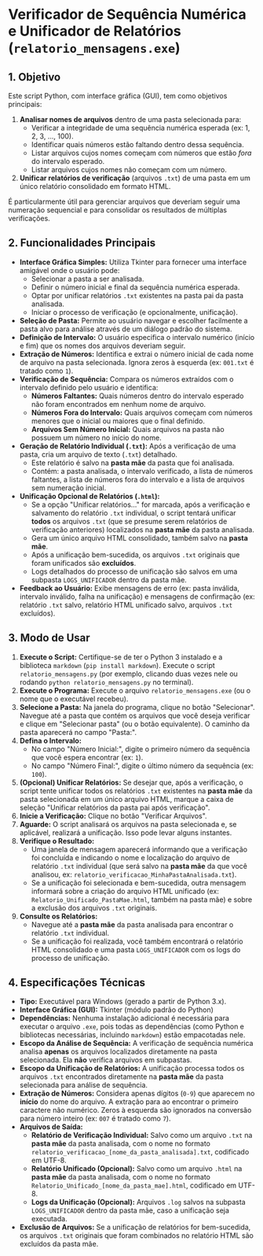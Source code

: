# Verificador de Sequência Numérica e Unificador de Relatórios (`relatorio_mensagens.exe`)

## 1. Objetivo

Este script Python, com interface gráfica (GUI), tem como objetivos principais:

1.  **Analisar nomes de arquivos** dentro de uma pasta selecionada para:
    *   Verificar a integridade de uma sequência numérica esperada (ex: 1, 2, 3, ..., 100).
    *   Identificar quais números estão faltando dentro dessa sequência.
    *   Listar arquivos cujos nomes começam com números que estão *fora* do intervalo esperado.
    *   Listar arquivos cujos nomes não começam com um número.
2.  **Unificar relatórios de verificação** (arquivos `.txt`) de uma pasta em um único relatório consolidado em formato HTML.

É particularmente útil para gerenciar arquivos que deveriam seguir uma numeração sequencial e para consolidar os resultados de múltiplas verificações.

## 2. Funcionalidades Principais

*   **Interface Gráfica Simples:** Utiliza Tkinter para fornecer uma interface amigável onde o usuário pode:
    *   Selecionar a pasta a ser analisada.
    *   Definir o número inicial e final da sequência numérica esperada.
    *   Optar por unificar relatórios `.txt` existentes na pasta pai da pasta analisada.
    *   Iniciar o processo de verificação (e opcionalmente, unificação).
*   **Seleção de Pasta:** Permite ao usuário navegar e escolher facilmente a pasta alvo para análise através de um diálogo padrão do sistema.
*   **Definição de Intervalo:** O usuário especifica o intervalo numérico (início e fim) que os nomes dos arquivos deveriam seguir.
*   **Extração de Números:** Identifica e extrai o número inicial de cada nome de arquivo na pasta selecionada. Ignora zeros à esquerda (ex: `001.txt` é tratado como `1`).
*   **Verificação de Sequência:** Compara os números extraídos com o intervalo definido pelo usuário e identifica:
    *   **Números Faltantes:** Quais números dentro do intervalo esperado não foram encontrados em nenhum nome de arquivo.
    *   **Números Fora do Intervalo:** Quais arquivos começam com números menores que o inicial ou maiores que o final definido.
    *   **Arquivos Sem Número Inicial:** Quais arquivos na pasta não possuem um número no início do nome.
*   **Geração de Relatório Individual (`.txt`):** Após a verificação de uma pasta, cria um arquivo de texto (`.txt`) detalhado.
    *   Este relatório é salvo na **pasta mãe** da pasta que foi analisada.
    *   Contém: a pasta analisada, o intervalo verificado, a lista de números faltantes, a lista de números fora do intervalo e a lista de arquivos sem numeração inicial.
*   **Unificação Opcional de Relatórios (`.html`):**
    *   Se a opção "Unificar relatórios..." for marcada, após a verificação e salvamento do relatório `.txt` individual, o script tentará unificar **todos** os arquivos `.txt` (que se presume serem relatórios de verificação anteriores) localizados na **pasta mãe** da pasta analisada.
    *   Gera um único arquivo HTML consolidado, também salvo na **pasta mãe**.
    *   Após a unificação bem-sucedida, os arquivos `.txt` originais que foram unificados são **excluídos**.
    *   Logs detalhados do processo de unificação são salvos em uma subpasta `LOGS_UNIFICADOR` dentro da pasta mãe.
*   **Feedback ao Usuário:** Exibe mensagens de erro (ex: pasta inválida, intervalo inválido, falha na unificação) e mensagens de confirmação (ex: relatório `.txt` salvo, relatório HTML unificado salvo, arquivos `.txt` excluídos).

## 3. Modo de Usar

1.  **Execute o Script:** Certifique-se de ter o Python 3 instalado e a biblioteca `markdown` (`pip install markdown`). Execute o script `relatorio_mensagens.py` (por exemplo, clicando duas vezes nele ou rodando `python relatorio_mensagens.py` no terminal).
1.  **Execute o Programa:** Execute o arquivo `relatorio_mensagens.exe` (ou o nome que o executável recebeu).
2.  **Selecione a Pasta:** Na janela do programa, clique no botão "Selecionar". Navegue até a pasta que contém os arquivos que você deseja verificar e clique em "Selecionar pasta" (ou o botão equivalente). O caminho da pasta aparecerá no campo "Pasta:".
3.  **Defina o Intervalo:**
    *   No campo "Número Inicial:", digite o primeiro número da sequência que você espera encontrar (ex: `1`).
    *   No campo "Número Final:", digite o último número da sequência (ex: `100`).
4.  **(Opcional) Unificar Relatórios:** Se desejar que, após a verificação, o script tente unificar todos os relatórios `.txt` existentes na **pasta mãe** da pasta selecionada em um único arquivo HTML, marque a caixa de seleção "Unificar relatórios da pasta pai após verificação".
5.  **Inicie a Verificação:** Clique no botão "Verificar Arquivos".
6.  **Aguarde:** O script analisará os arquivos na pasta selecionada e, se aplicável, realizará a unificação. Isso pode levar alguns instantes.
7.  **Verifique o Resultado:**
    *   Uma janela de mensagem aparecerá informando que a verificação foi concluída e indicando o nome e localização do arquivo de relatório `.txt` individual (que será salvo na **pasta mãe** da que você analisou, ex: `relatorio_verificacao_MinhaPastaAnalisada.txt`).
    *   Se a unificação foi selecionada e bem-sucedida, outra mensagem informará sobre a criação do arquivo HTML unificado (ex: `Relatorio_Unificado_PastaMae.html`, também na pasta mãe) e sobre a exclusão dos arquivos `.txt` originais.
8.  **Consulte os Relatórios:**
    *   Navegue até a **pasta mãe** da pasta analisada para encontrar o relatório `.txt` individual.
    *   Se a unificação foi realizada, você também encontrará o relatório HTML consolidado e uma pasta `LOGS_UNIFICADOR` com os logs do processo de unificação.

## 4. Especificações Técnicas

*   **Tipo:** Executável para Windows (gerado a partir de Python 3.x).
*   **Interface Gráfica (GUI):** Tkinter (módulo padrão do Python)
*   **Dependências:** Nenhuma instalação adicional é necessária para executar o arquivo `.exe`, pois todas as dependências (como Python e bibliotecas necessárias, incluindo `markdown`) estão empacotadas nele.
*   **Escopo da Análise de Sequência:** A verificação de sequência numérica analisa **apenas** os arquivos localizados diretamente na pasta selecionada. Ela **não** verifica arquivos em subpastas.
*   **Escopo da Unificação de Relatórios:** A unificação processa todos os arquivos `.txt` encontrados diretamente na **pasta mãe** da pasta selecionada para análise de sequência.
*   **Extração de Números:** Considera apenas dígitos (`0-9`) que aparecem no **início** do nome do arquivo. A extração para ao encontrar o primeiro caractere não numérico. Zeros à esquerda são ignorados na conversão para número inteiro (ex: `007` é tratado como `7`).
*   **Arquivos de Saída:**
    *   **Relatório de Verificação Individual:** Salvo como um arquivo `.txt` na **pasta mãe** da pasta analisada, com o nome no formato `relatorio_verificacao_[nome_da_pasta_analisada].txt`, codificado em UTF-8.
    *   **Relatório Unificado (Opcional):** Salvo como um arquivo `.html` na **pasta mãe** da pasta analisada, com o nome no formato `Relatorio_Unificado_[nome_da_pasta_mae].html`, codificado em UTF-8.
    *   **Logs da Unificação (Opcional):** Arquivos `.log` salvos na subpasta `LOGS_UNIFICADOR` dentro da pasta mãe, caso a unificação seja executada.
*   **Exclusão de Arquivos:** Se a unificação de relatórios for bem-sucedida, os arquivos `.txt` originais que foram combinados no relatório HTML são excluídos da pasta mãe.
